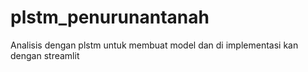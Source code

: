 # plstm_penurunantanah
Analisis dengan plstm untuk membuat model dan di implementasi kan dengan streamlit 
